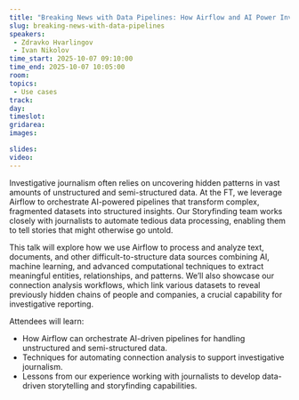 ```yaml
---
title: "Breaking News with Data Pipelines: How Airflow and AI Power Investigative Journalism"
slug: breaking-news-with-data-pipelines
speakers:
 - Zdravko Hvarlingov
 - Ivan Nikolov
time_start: 2025-10-07 09:10:00
time_end: 2025-10-07 10:05:00
room: 
topics: 
 - Use cases
track: 
day: 
timeslot: 
gridarea: 
images: 

slides:
video: 
---
```


Investigative journalism often relies on uncovering hidden patterns in vast amounts of unstructured and semi-structured data. At the FT, we leverage Airflow to orchestrate AI-powered pipelines that transform complex, fragmented datasets into structured insights. Our Storyfinding team works closely with journalists to automate tedious data processing, enabling them to tell stories that might otherwise go untold.

This talk will explore how we use Airflow to process and analyze text, documents, and other difficult-to-structure data sources combining AI, machine learning, and advanced computational techniques to extract meaningful entities, relationships, and patterns. We’ll also showcase our connection analysis workflows, which link various datasets to reveal previously hidden chains of people and companies, a crucial capability for investigative reporting.

Attendees will learn:
- How Airflow can orchestrate AI-driven pipelines for handling unstructured and semi-structured data.
- Techniques for automating connection analysis to support investigative journalism.
- Lessons from our experience working with journalists to develop data-driven storytelling and storyfinding capabilities.